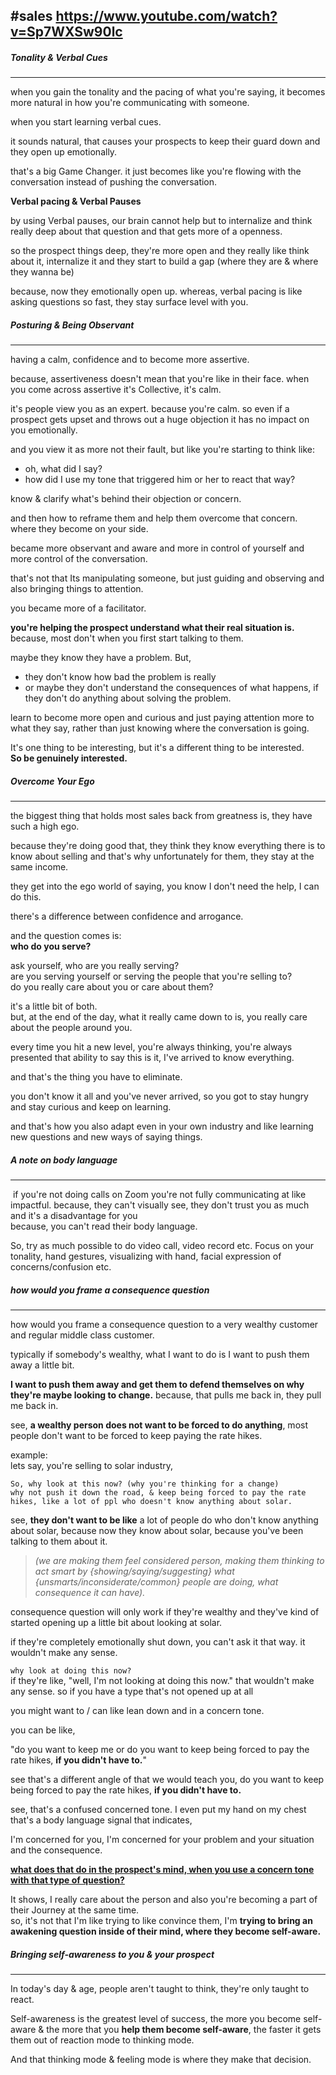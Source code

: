 #sales 
https://www.youtube.com/watch?v=Sp7WXSw90lc
---
##### Tonality & Verbal Cues
---
when you gain the tonality and the pacing of what you're saying, it becomes more natural in how you're communicating with someone.

when you start learning verbal cues.

it sounds natural, that causes your prospects to keep their guard down and they open up emotionally.

that's a big Game Changer. it just becomes like you're flowing with the conversation instead of pushing the conversation.

**Verbal pacing & Verbal Pauses**  

by using Verbal pauses, our brain cannot help but to internalize and think really deep about that question and that gets more of a openness. 

so the prospect things deep, they're more open and they really like think about it, internalize it and they start to build a gap (where they are & where they wanna be)

because, now they emotionally open up. whereas, verbal pacing is like asking questions so fast, they stay surface level with you.


##### Posturing & Being Observant
---
having a calm, confidence and to become more assertive.

because, assertiveness doesn't mean that you're like in their face. when you come across assertive it's Collective, it's calm.

it's people view you as an expert. because you're calm. so even if a prospect gets upset and throws out a huge objection it has no impact on you emotionally.

and you view it as more not their fault, but like you're starting to think like:<br>
- oh, what did I say?<br>
- how did I use my tone that triggered him or her to react that way?

know & clarify what's behind their objection or concern.

and then how to reframe them and help them overcome that concern. where they become on your side.

became more observant and aware and more in control of yourself and more control of the conversation.

that's not that Its manipulating someone, but just guiding and observing and also bringing things to attention.

you became more of a facilitator.

**you're helping the prospect understand what their real situation is.**<br> because, most don't when you first start talking to them.

maybe they know they have a problem. But,

- they don't know how bad the problem is really
- or maybe they don't understand the consequences of what happens, if they don't do anything about solving the problem.

learn to become more open and curious and just paying attention more to what they say, rather than just knowing where the conversation is going.

 It's one thing to be interesting, but it's a different thing to be interested.<br>
 **So be genuinely interested.**

##### Overcome Your Ego
---
the biggest thing that holds most sales back from greatness is, they have such a high ego.

because they're doing good that, they think they know everything there is to know about selling and that's why unfortunately for them, they stay at the same income.

they get into the ego world of saying, you know I don't need the help, I can do this.

there's a difference between confidence and arrogance.

and the question comes is:
<br>**who do you serve?**
 
 ask yourself, who are you really serving?<br>
 are you serving yourself or serving the people that you're selling to?<br>
 do you really care about you or care about them?
 
 it's a little bit of both. <br>
 but, at the end of the day, what it really came down to is,  you really care about the people around you.
 
every time you hit a new level, you're always thinking, you're always presented that ability to say this is it, I've arrived to know everything.

and that's the thing you have to eliminate.

you don't know it all and you've never arrived, so you got to stay hungry and stay curious and keep on learning.

and that's how you also adapt even in your own industry and like learning new questions and new ways of saying things.


##### A note on body language
---
 if you're not doing calls on Zoom you're not fully communicating at like impactful.
because, they can't visually see, they don't trust you as much and it's a disadvantage for you <br>
because, you can't read their body language.

So, try as much possible to do video call, video record etc. Focus on your tonality, hand gestures, visualizing with hand, facial expression of concerns/confusion etc.


##### how would you frame a consequence question
---
how would you frame a consequence question to a very wealthy customer and regular middle class customer.

typically if somebody's wealthy, what I want to do is I want to push them away a little bit.

**I want to push them away and get them to defend themselves on why they're maybe looking to change.** because, that pulls me back in, they pull me back in.

see, **a wealthy person does not want to be forced to do anything**, most people don't want to be forced to keep paying the rate hikes.

example:<br>
lets say, you're selling to solar industry,
```
So, why look at this now? (why you're thinking for a change)
why not push it down the road, & keep being forced to pay the rate hikes, like a lot of ppl who doesn't know anything about solar.
```

see, **they don't want to be like** a lot of people do who don't know anything about solar, because now they know about solar, because you've been talking to them about it. <br>
>*(we are making them feel considered person, making them thinking to act smart by {showing/saying/suggesting} what {unsmarts/inconsiderate/common} people are doing, what consequence it can have).*

consequence question will only work if they're wealthy and they've kind of started opening up a little bit about looking at solar.

if they're completely emotionally shut down, you can't ask it that way.
it wouldn't make any sense.


`why look at doing this now?`<br>
if they're like, "well, I'm not looking at doing this now." that wouldn't make any sense. so if you have a type that's not opened up at all

you might want to / can like lean down and in a concern tone.

you can be like,

"do you want to keep me or do you want to keep being forced to pay the rate hikes, **if you didn't have to.**"

see that's a different angle of that we would teach you, do you want to keep
being forced to pay the rate hikes, **if you didn't have to.**

see, that's a confused concerned tone. I even put my hand on my chest that's a body language signal that indicates,

I'm concerned for you, I'm concerned for your problem and your situation and the consequence.

<b><u>what does that do in the prospect's mind, when you use a concern tone with that type of question?</u></b>

It shows, I really care about the person and also you're becoming a part of their Journey at the same time. <br> so, it's not that I'm like trying to like convince them, I'm **trying to bring an awakening question inside of their mind, where they become self-aware.**


##### Bringing self-awareness to you & your prospect
---
In today's day & age, people aren't taught to think, they're only taught to react.

Self-awareness is the greatest level of success, the more you become self-aware & the more that you **help them become self-aware**, the faster it gets them out of reaction mode to thinking mode.

And that thinking mode & feeling mode is where they make that decision.

